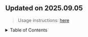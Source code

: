 ## Updated on 2025.09.05
> Usage instructions: [here](./docs/README.md#usage)

<details>
  <summary>Table of Contents</summary>
  <ol>
  </ol>
</details>


